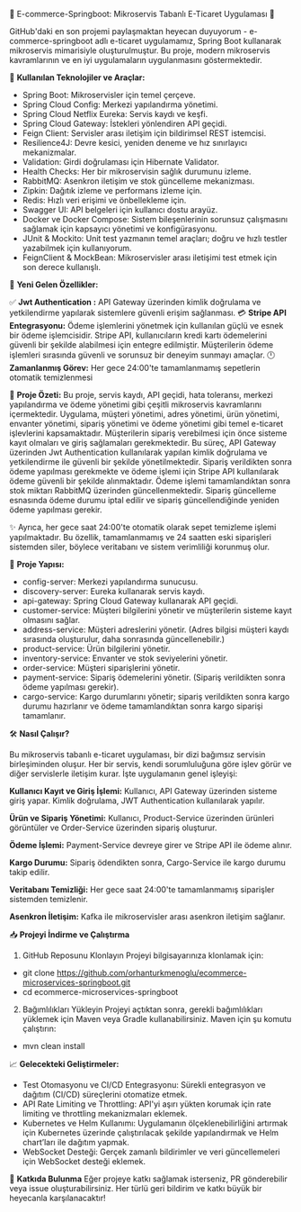 

🚀 E-commerce-Springboot: Mikroservis Tabanlı E-Ticaret Uygulaması 🛒 

GitHub'daki en son projemi paylaşmaktan heyecan duyuyorum - e-commerce-springboot adlı e-ticaret uygulamamız, Spring Boot kullanarak mikroservis mimarisiyle oluşturulmuştur. Bu proje, modern mikroservis kavramlarının ve en iyi uygulamaların uygulanmasını göstermektedir.

🔧 **Kullanılan Teknolojiler ve Araçlar:**

* Spring Boot: Mikroservisler için temel çerçeve.
* Spring Cloud Config: Merkezi yapılandırma yönetimi.
* Spring Cloud Netflix Eureka: Servis kaydı ve keşfi.
* Spring Cloud Gateway: İstekleri yönlendiren API geçidi.
* Feign Client: Servisler arası iletişim için bildirimsel REST istemcisi.
* Resilience4J: Devre kesici, yeniden deneme ve hız sınırlayıcı mekanizmalar.
* Validation: Girdi doğrulaması için Hibernate Validator.
* Health Checks: Her bir mikroservisin sağlık durumunu izleme.
* RabbitMQ: Asenkron iletişim ve stok güncelleme mekanizması.
* Zipkin: Dağıtık izleme ve performans izleme için.
* Redis: Hızlı veri erişimi ve önbellekleme için.
* Swagger UI: API belgeleri için kullanıcı dostu arayüz.
* Docker ve Docker Compose: Sistem bileşenlerinin sorunsuz çalışmasını sağlamak için kapsayıcı yönetimi ve konfigürasyonu.
* JUnit & Mockito: Unit test yazmanın temel araçları; doğru ve hızlı testler yazabilmek için kullanıyorum.
* FeignClient & MockBean: Mikroservisler arası iletişimi test etmek için son derece kullanışlı.
  
🔑 **Yeni Gelen Özellikler:**

✅ **Jwt Authentication :** API Gateway üzerinden kimlik doğrulama ve yetkilendirme yapılarak sistemlere güvenli erişim sağlanması.
💳 **Stripe API Entegrasyonu:** Ödeme işlemlerini yönetmek için kullanılan güçlü ve esnek bir ödeme işlemcisidir. Stripe API, kullanıcıların kredi kartı ödemelerini güvenli bir şekilde alabilmesi için entegre edilmiştir. Müşterilerin ödeme işlemleri sırasında güvenli ve sorunsuz bir deneyim sunmayı amaçlar.
🕛 **Zamanlanmış Görev:** Her gece 24:00'te tamamlanmamış sepetlerin otomatik temizlenmesi



📌 **Proje Özeti:** Bu proje, servis kaydı, API geçidi, hata toleransı, merkezi yapılandırma ve ödeme yönetimi gibi çeşitli mikroservis kavramlarını içermektedir. Uygulama, müşteri yönetimi, adres yönetimi, ürün yönetimi, envanter yönetimi, sipariş yönetimi ve ödeme yönetimi gibi temel e-ticaret işlevlerini kapsamaktadır. Müşterilerin sipariş verebilmesi için önce sisteme kayıt olmaları ve giriş sağlamaları gerekmektedir. Bu süreç, API Gateway üzerinden Jwt Authentication kullanılarak yapılan kimlik doğrulama ve yetkilendirme ile güvenli bir şekilde yönetilmektedir. Sipariş verildikten sonra ödeme yapılması gerekmekte ve ödeme işlemi için Stripe API kullanılarak ödeme güvenli bir şekilde alınmaktadır. Ödeme işlemi tamamlandıktan sonra stok miktarı RabbitMQ üzerinden güncellenmektedir. Sipariş güncelleme esnasında ödeme durumu iptal edilir ve sipariş güncellendiğinde yeniden ödeme yapılması gerekir.

✨ Ayrıca, her gece saat 24:00'te otomatik olarak sepet temizleme işlemi yapılmaktadır. Bu özellik, tamamlanmamış ve 24 saatten eski siparişleri sistemden siler, böylece veritabanı ve sistem verimliliği korunmuş olur.

📂 **Proje Yapısı:**

* config-server: Merkezi yapılandırma sunucusu.
* discovery-server: Eureka kullanarak servis kaydı.
* api-gateway: Spring Cloud Gateway kullanarak API geçidi.
* customer-service: Müşteri bilgilerini yönetir ve müşterilerin sisteme kayıt olmasını sağlar.
* address-service: Müşteri adreslerini yönetir. (Adres bilgisi müşteri kaydı sırasında oluşturulur, daha sonrasında güncellenebilir.)
* product-service: Ürün bilgilerini yönetir.
* inventory-service: Envanter ve stok seviyelerini yönetir.
* order-service: Müşteri siparişlerini yönetir.
* payment-service: Sipariş ödemelerini yönetir. (Sipariş verildikten sonra ödeme yapılması gerekir).
* cargo-service: Kargo durumlarını yönetir; sipariş verildikten sonra kargo durumu hazırlanır ve ödeme tamamlandıktan sonra kargo siparişi tamamlanır.

🛠️ **Nasıl Çalışır?**

Bu mikroservis tabanlı e-ticaret uygulaması, bir dizi bağımsız servisin birleşiminden oluşur. Her bir servis, kendi sorumluluğuna göre işlev görür ve diğer servislerle iletişim kurar. İşte uygulamanın genel işleyişi:

**Kullanıcı Kayıt ve Giriş İşlemi:** Kullanıcı, API Gateway üzerinden sisteme giriş yapar. Kimlik doğrulama, JWT Authentication kullanılarak yapılır.

**Ürün ve Sipariş Yönetimi:** Kullanıcı, Product-Service üzerinden ürünleri görüntüler ve Order-Service üzerinden sipariş oluşturur.

**Ödeme İşlemi:** Payment-Service devreye girer ve Stripe API ile ödeme alınır.

**Kargo Durumu:** Sipariş ödendikten sonra, Cargo-Service ile kargo durumu takip edilir.

**Veritabanı Temizliği:** Her gece saat 24:00'te tamamlanmamış siparişler sistemden temizlenir.

**Asenkron İletişim:** Kafka ile mikroservisler arası asenkron iletişim sağlanır.
  
📥 **Projeyi İndirme ve Çalıştırma**
1. GitHub Reposunu Klonlayın
Projeyi bilgisayarınıza klonlamak için:
* git clone https://github.com/orhanturkmenoglu/ecommerce-microservices-springboot.git
* cd ecommerce-microservices-springboot
  
2. Bağımlılıkları Yükleyin
Projeyi açtıktan sonra, gerekli bağımlılıkları yüklemek için Maven veya Gradle kullanabilirsiniz. Maven için şu komutu çalıştırın:
* mvn clean install


📈 **Gelecekteki Geliştirmeler:**
* Test Otomasyonu ve CI/CD Entegrasyonu: Sürekli entegrasyon ve dağıtım (CI/CD) süreçlerini otomatize etmek.
* API Rate Limiting ve Throttling: API'yi aşırı yükten korumak için rate limiting ve throttling mekanizmaları eklemek.
* Kubernetes ve Helm Kullanımı: Uygulamanın ölçeklenebilirliğini artırmak için Kubernetes üzerinde çalıştırılacak şekilde yapılandırmak ve Helm chart’ları ile dağıtım yapmak.
* WebSocket Desteği: Gerçek zamanlı bildirimler ve veri güncellemeleri için WebSocket desteği eklemek.

📝 **Katkıda Bulunma**
Eğer projeye katkı sağlamak isterseniz, PR gönderebilir veya issue oluşturabilirsiniz. Her türlü geri bildirim ve katkı büyük bir heyecanla karşılanacaktır!
